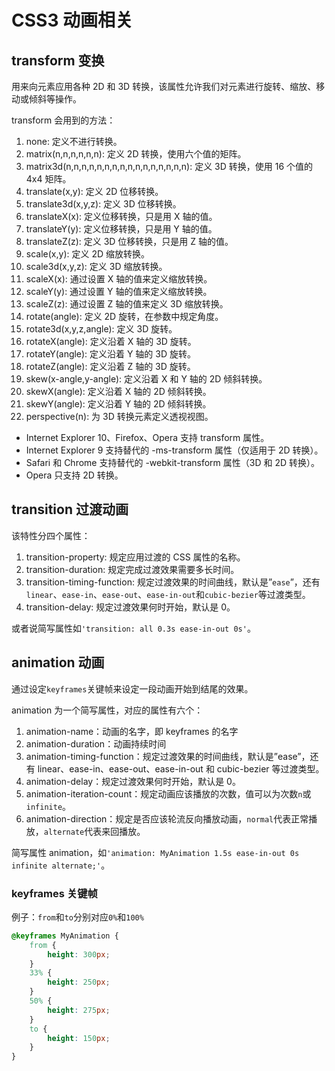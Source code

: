 <!-- imageRoot:css -->

# CSS3 动画相关



## transform 变换

用来向元素应用各种 2D 和 3D 转换，该属性允许我们对元素进行旋转、缩放、移动或倾斜等操作。

transform 会用到的方法：

1. none: 定义不进行转换。
2. matrix(n,n,n,n,n,n): 定义 2D 转换，使用六个值的矩阵。
3. matrix3d(n,n,n,n,n,n,n,n,n,n,n,n,n,n,n,n): 定义 3D 转换，使用 16 个值的 4x4 矩阵。
4. translate(x,y): 定义 2D 位移转换。
5. translate3d(x,y,z): 定义 3D 位移转换。
6. translateX(x): 定义位移转换，只是用 X 轴的值。
7. translateY(y): 定义位移转换，只是用 Y 轴的值。
8. translateZ(z): 定义 3D 位移转换，只是用 Z 轴的值。
9. scale(x,y): 定义 2D 缩放转换。
10. scale3d(x,y,z): 定义 3D 缩放转换。
11. scaleX(x): 通过设置 X 轴的值来定义缩放转换。
12. scaleY(y): 通过设置 Y 轴的值来定义缩放转换。
13. scaleZ(z): 通过设置 Z 轴的值来定义 3D 缩放转换。
14. rotate(angle): 定义 2D 旋转，在参数中规定角度。
15. rotate3d(x,y,z,angle): 定义 3D 旋转。
16. rotateX(angle): 定义沿着 X 轴的 3D 旋转。
17. rotateY(angle): 定义沿着 Y 轴的 3D 旋转。
18. rotateZ(angle): 定义沿着 Z 轴的 3D 旋转。
19. skew(x-angle,y-angle): 定义沿着 X 和 Y 轴的 2D 倾斜转换。
20. skewX(angle): 定义沿着 X 轴的 2D 倾斜转换。
21. skewY(angle): 定义沿着 Y 轴的 2D 倾斜转换。
22. perspective(n): 为 3D 转换元素定义透视视图。

-   Internet Explorer 10、Firefox、Opera 支持 transform 属性。
-   Internet Explorer 9 支持替代的 -ms-transform 属性（仅适用于 2D 转换）。
-   Safari 和 Chrome 支持替代的 -webkit-transform 属性（3D 和 2D 转换）。
-   Opera 只支持 2D 转换。

## transition 过渡动画

该特性分四个属性：

1. transition-property: 规定应用过渡的 CSS 属性的名称。
2. transition-duration: 规定完成过渡效果需要多长时间。
3. transition-timing-function: 规定过渡效果的时间曲线，默认是”`ease`”，还有`linear`、`ease-in`、`ease-out`、`ease-in-out`和`cubic-bezier`等过渡类型。
4. transition-delay: 规定过渡效果何时开始，默认是 0。

或者说简写属性如`'transition: all 0.3s ease-in-out 0s'`。

## animation 动画

通过设定`keyframes`关键帧来设定一段动画开始到结尾的效果。

animation 为一个简写属性，对应的属性有六个：

1. animation-name：动画的名字，即 keyframes 的名字
2. animation-duration：动画持续时间
3. animation-timing-function：规定过渡效果的时间曲线，默认是”ease”，还有 linear、ease-in、ease-out、ease-in-out 和 cubic-bezier 等过渡类型。
4. animation-delay：规定过渡效果何时开始，默认是 0。
5. animation-iteration-count：规定动画应该播放的次数，值可以为次数`n`或`infinite`。
6. animation-direction：规定是否应该轮流反向播放动画，`normal`代表正常播放，`alternate`代表来回播放。

简写属性 animation，如`'animation: MyAnimation 1.5s ease-in-out 0s infinite alternate;'`。

### keyframes 关键帧

例子：`from`和`to`分别对应`0%`和`100%`

```css
@keyframes MyAnimation {
	from {
		height: 300px;
	}
	33% {
		height: 250px;
	}
	50% {
		height: 275px;
	}
	to {
		height: 150px;
	}
}
```
